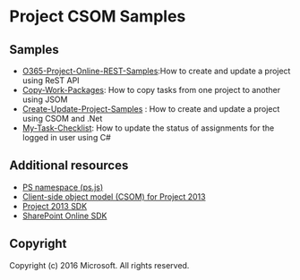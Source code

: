 # Project CSOM Samples



## Samples

* [O365-Project-Online-REST-Samples](https://github.com/OfficeDev/O365-Project-Online-.Net-Samples/tree/master/O365-Project-Online-REST-Samples):How to create and update a project using ReST API
* [Copy-Work-Packages](https://github.com/OfficeDev/O365-Project-Online-.Net-Samples/tree/master/Copy-Work-Packages): How to copy tasks from one project to another using JSOM
* [Create-Update-Project-Samples](https://github.com/OfficeDev/O365-Project-Online-.Net-Samples/tree/master/Create-Update-Project-Samples) : How to create and update a project using CSOM and .Net
* [My-Task-Checklist](https://github.com/OfficeDev/O365-Project-Online-.Net-Samples/tree/master/My-Task-Checklist): How to update the status of assignments for the logged in user using C#



## Additional resources

* [PS namespace (ps.js)](https://msdn.microsoft.com/en-us/library/office/jj669820.aspx)
* [Client-side object model (CSOM) for Project 2013](https://msdn.microsoft.com/en-us/library/office/jj163123.aspx)
* [Project 2013 SDK](https://www.microsoft.com/en-us/download/details.aspx?id=30435)
* [SharePoint Online SDK](https://www.microsoft.com/en-us/download/details.aspx?id=42038)

## Copyright
Copyright (c) 2016 Microsoft. All rights reserved.
